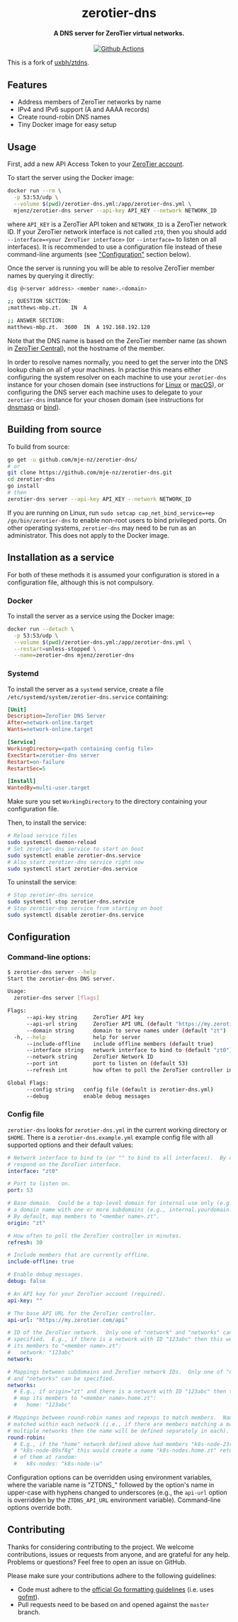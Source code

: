 <h1 align="center">
  zerotier-dns
</h1>

<h4 align="center">
  A DNS server for ZeroTier virtual networks.
</h4>

<p align="center">
  <a href="https://github.com/mje-nz/zerotier-dns">
    <img src="https://github.com/mje-nz/zerotier-dns/workflows/Check/badge.svg"
         alt="Github Actions">
  </a>
</p>

This is a fork of [uxbh/ztdns](https://github.com/uxbh/ztdns).



## Features

* Address members of ZeroTier networks by name
* IPv4 and IPv6 support (A and AAAA records)
* Create round-robin DNS names
* Tiny Docker image for easy setup



## Usage
First, add a new API Access Token to your [ZeroTier account](https://my.zerotier.com/).

To start the server using the Docker image:

```bash
docker run --rm \
  -p 53:53/udp \
  --volume $(pwd)/zerotier-dns.yml:/app/zerotier-dns.yml \
  mjenz/zerotier-dns server --api-key API_KEY --network NETWORK_ID
```

where `API_KEY` is a ZeroTier API token and `NETWORK_ID` is a ZeroTier network ID.
If your ZeroTier network interface is not called `zt0`, then you should add `--interface=<your ZeroTier interface>` (or `--interface=` to listen on all interfaces).
It is recommended to use a configuration file instead of these command-line arguments (see ["Configuration"](#configuration) section below).

Once the server is running you will be able to resolve ZeroTier member names by querying it directly:

```bash
dig @<server address> <member name>.<domain>

;; QUESTION SECTION:
;matthews-mbp.zt.   IN  A

;; ANSWER SECTION:
matthews-mbp.zt.  3600  IN  A 192.168.192.120
```

Note that the DNS name is based on the ZeroTier member name (as shown in [ZeroTier Central](https://my.zerotier.com/network)), not the hostname of the member.

In order to resolve names normally, you need to get the server into the DNS lookup chain on all of your machines.
In practise this means either configuring the system resolver on each machine to use your `zerotier-dns` instance for your chosen domain (see instructions for [Linux](https://learn.hashicorp.com/consul/security-networking/forwarding#systemd-resolved-setup) or [macOS](https://learn.hashicorp.com/consul/security-networking/forwarding#macos-setup)), or configuring the DNS server each machine uses to delegate to your `zerotier-dns` instance for your chosen domain (see instructions for [dnsmasq](https://learn.hashicorp.com/consul/security-networking/forwarding#dnsmasq-setup) or [bind](https://learn.hashicorp.com/consul/security-networking/forwarding#bind-setup)).



## Building from source
To build from source:

``` bash
go get -u github.com/mje-nz/zerotier-dns/
# or
git clone https://github.com/mje-nz/zerotier-dns.git
cd zerotier-dns
go install
# then
zerotier-dns server --api-key API_KEY --network NETWORK_ID
```

If you are running on Linux, run `sudo setcap cap_net_bind_service=+ep /go/bin/zerotier-dns` to enable non-root users to bind privileged ports.
On other operating systems, `zerotier-dns` may need to be run as an administrator.
This does not apply to the Docker image.



## Installation as a service
For both of these methods it is assumed your configuration is stored in a configuration file, although this is not compulsory.


### Docker
To install the server as a service using the Docker image:

```bash
docker run --detach \
  -p 53:53/udp \
  --volume $(pwd)/zerotier-dns.yml:/app/zerotier-dns.yml \
  --restart=unless-stopped \
  --name=zerotier-dns mjenz/zerotier-dns
```


### Systemd
To install the server as a `systemd` service, create a file `/etc/systemd/system/zerotier-dns.service` containing:

```ini
[Unit]
Description=ZeroTier DNS Server
After=network-online.target
Wants=network-online.target

[Service]
WorkingDirectory=<path containing config file>
ExecStart=zerotier-dns server
Restart=on-failure
RestartSec=5

[Install]
WantedBy=multi-user.target
```

Make sure you set `WorkingDirectory` to the directory containing your configuration file.

Then, to install the service:

```bash
# Reload service files
sudo systemctl daemon-reload
# Set zerotier-dns service to start on boot
sudo systemctl enable zerotier-dns.service
# Also start zerotier-dns service right now
sudo systemctl start zerotier-dns.service
```

To uninstall the service:

```bash
# Stop zerotier-dns service
sudo systemctl stop zerotier-dns.service
# Stop zerotier-dns service from starting on boot
sudo systemctl disable zerotier-dns.service
```



## Configuration


### Command-line options:
```bash
$ zerotier-dns server --help
Start the zerotier-dns DNS server.

Usage:
  zerotier-dns server [flags]

Flags:
      --api-key string     ZeroTier API key
      --api-url string     ZeroTier API URL (default "https://my.zerotier.com/api")
      --domain string      domain to serve names under (default "zt")
  -h, --help               help for server
      --include-offline    include offline members (default true)
      --interface string   network interface to bind to (default "zt0")
      --network string     ZeroTier Network ID
      --port int           port to listen on (default 53)
      --refresh int        how often to poll the ZeroTier controller in minutes (default 30)

Global Flags:
      --config string   config file (default is zerotier-dns.yml)
      --debug           enable debug messages
```


### Config file
`zerotier-dns` looks for `zerotier-dns.yml` in the current working directory or `$HOME`.
There is a `zerotier-dns.example.yml` example config file with all supported options and their default values:

```yaml
# Network interface to bind to (or "" to bind to all interfaces).  By default, only
# respond on the ZeroTier interface.
interface: "zt0"

# Port to listen on.
port: 53

# Base domain.  Could be a top-level domain for internal use only (e.g., zt) or
# a domain name with one or more subdomains (e.g., internal.yourdomain.com).
# By default, map members to "<member name>.zt".
origin: "zt"

# How often to poll the ZeroTier controller in minutes.
refresh: 30

# Include members that are currently offline.
include-offline: true

# Enable debug messages.
debug: false

# An API key for your ZeroTier account (required).
api-key: ""

# The base API URL for the ZeroTier controller.
api-url: "https://my.zerotier.com/api"

# ID of the ZeroTier network.  Only one of "network" and "networks" can be
# specified.  E.g., if there is a network with ID "123abc" then this would map
# its members to "<member name>.zt":
#   network: "123abc"
network:

# Mappings between subdomains and ZeroTier network IDs.  Only one of "network"
# and "networks" can be specified.
networks:
  # E.g., if origin="zt" and there is a network with ID "123abc" then this would
  # map its members to "<member name>.home.zt":
  #   home: "123abc"

# Mappings between round-robin names and regexps to match members.  Names are
# matched within each network (i.e., if there are members matching a mapping in
# multiple networks then the name will be defined separately in each).
round-robin:
  # E.g., if the "home" network defined above had members "k8s-node-23refw" and
  # "k8s-node-09sf8g" this would create a name "k8s-nodes.home.zt" returning one
  # of them at random:
  #   k8s-nodes: "k8s-node-\w"
```

Configuration options can be overridden using environment variables, where the variable name is "ZTDNS_" followed by the option's name in upper-case with hyphens changed to underscores (e.g., the `api-url` option is overridden by the `ZTDNS_API_URL` environment variable).
Command-line options override both.



## Contributing

Thanks for considering contributing to the project.
We welcome contributions, issues or requests from anyone, and are grateful for any help.
Problems or questions?
Feel free to open an issue on GitHub.

Please make sure your contributions adhere to the following guidelines:

* Code must adhere to the [official Go formatting guidelines](https://golang.org/doc/effective_go.html#formatting) (i.e. uses [gofmt](https://golang.org/cmd/gofmt/)).
* Pull requests need to be based on and opened against the `master` branch.
